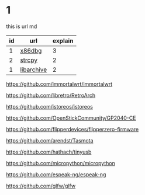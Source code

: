 # 1 
this is url md


| id | url                                            | explain |
|----|------------------------------------------------|---------|
| 1  | [x86dbg](https://github.com/x64dbg/x64dbg)     | 3       |
| 2  | [strcpy](https://github.com/Genymobile/scrcpy) | 2       |
| 1  | [libarchive](https://github.com/libarchive/libarchive)                                           | 2       |

https://github.com/immortalwrt/immortalwrt

https://github.com/libretro/RetroArch

https://github.com/istoreos/istoreos

https://github.com/OpenStickCommunity/GP2040-CE

https://github.com/flipperdevices/flipperzero-firmware

https://github.com/arendst/Tasmota

https://github.com/hathach/tinyusb

https://github.com/micropython/micropython

https://github.com/espeak-ng/espeak-ng

https://github.com/glfw/glfw
